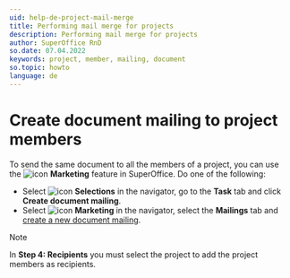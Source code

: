 ```yaml
---
uid: help-de-project-mail-merge
title: Performing mail merge for projects
description: Performing mail merge for projects
author: SuperOffice RnD
so.date: 07.04.2022
keywords: project, member, mailing, document
so.topic: howto
language: de
---
```


# Create document mailing to project members

To send the same document to all the members of a project, you can use the ![icon][img1] **Marketing** feature in SuperOffice. Do one of the following:

* Select ![icon][img2] **Selections** in the navigator, go to the **Task** tab and click **Create document mailing**.
* Select ![icon][img1] **Marketing** in the navigator, select the **Mailings** tab and [create a new document mailing][1].

> [!NOTE]
> In **Step 4: Recipients** you must select the project to add the project members as recipients.

<!-- Referenced links -->
[1]: ../../../marketing/mailing/learn/create/tutorial-document-mailing.yml

<!-- Referenced images -->
[img1]: ../../../../../common/icons/nav-marketing.png
[img2]: ../../../../../common/icons/nav-selection.png


